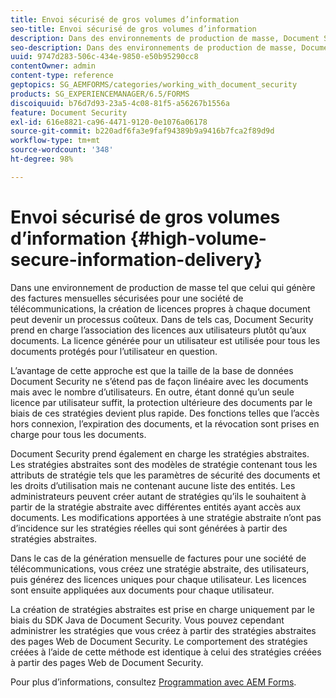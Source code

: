 ```yaml
---
title: Envoi sécurisé de gros volumes d’information
seo-title: Envoi sécurisé de gros volumes d’information
description: Dans des environnements de production de masse, Document Security prend en charge l’association des licences aux utilisateurs plutôt qu’aux documents.
seo-description: Dans des environnements de production de masse, Document Security prend en charge l’association des licences aux utilisateurs plutôt qu’aux documents.
uuid: 9747d283-506c-434e-9850-e50b95290cc8
contentOwner: admin
content-type: reference
geptopics: SG_AEMFORMS/categories/working_with_document_security
products: SG_EXPERIENCEMANAGER/6.5/FORMS
discoiquuid: b76d7d93-23a5-4c08-81f5-a56267b1556a
feature: Document Security
exl-id: 616e8821-ca96-4471-9120-0e1076a06178
source-git-commit: b220adf6fa3e9faf94389b9a9416b7fca2f89d9d
workflow-type: tm+mt
source-wordcount: '348'
ht-degree: 98%

---
```


# Envoi sécurisé de gros volumes d’information {#high-volume-secure-information-delivery}

Dans une environnement de production de masse tel que celui qui génère des factures mensuelles sécurisées pour une société de télécommunications, la création de licences propres à chaque document peut devenir un processus coûteux. Dans de tels cas, Document Security prend en charge l’association des licences aux utilisateurs plutôt qu’aux documents. La licence générée pour un utilisateur est utilisée pour tous les documents protégés pour l’utilisateur en question.

L’avantage de cette approche est que la taille de la base de données Document Security ne s’étend pas de façon linéaire avec les documents mais avec le nombre d’utilisateurs. En outre, étant donné qu’un seule licence par utilisateur suffit, la protection ultérieure des documents par le biais de ces stratégies devient plus rapide. Des fonctions telles que l’accès hors connexion, l’expiration des documents, et la révocation sont prises en charge pour tous les documents.

Document Security prend également en charge les stratégies abstraites. Les stratégies abstraites sont des modèles de stratégie contenant tous les attributs de stratégie tels que les paramètres de sécurité des documents et les droits d’utilisation mais ne contenant aucune liste des entités. Les administrateurs peuvent créer autant de stratégies qu’ils le souhaitent à partir de la stratégie abstraite avec différentes entités ayant accès aux documents. Les modifications apportées à une stratégie abstraite n’ont pas d’incidence sur les stratégies réelles qui sont générées à partir des stratégies abstraites.

Dans le cas de la génération mensuelle de factures pour une société de télécommunications, vous créez une stratégie abstraite, des utilisateurs, puis générez des licences uniques pour chaque utilisateur. Les licences sont ensuite appliquées aux documents pour chaque utilisateur.

La création de stratégies abstraites est prise en charge uniquement par le biais du SDK Java de Document Security. Vous pouvez cependant administrer les stratégies que vous créez à partir des stratégies abstraites des pages Web de Document Security. Le comportement des stratégies créées à l’aide de cette méthode est identique à celui des stratégies créées à partir des pages Web de Document Security.

Pour plus d’informations, consultez [Programmation avec AEM Forms](https://www.adobe.com/go/learn_aemforms_programming_63).
